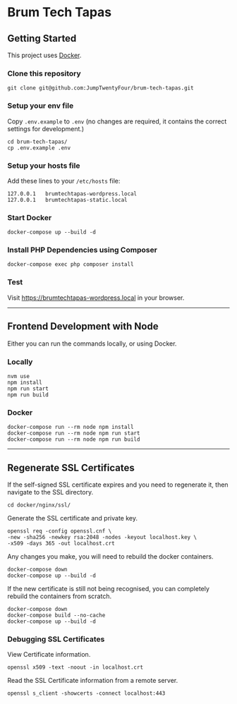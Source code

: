 # Brum Tech Tapas

## Getting Started

This project uses [Docker](https://docs.docker.com/get-docker/).

### Clone this repository

```
git clone git@github.com:JumpTwentyFour/brum-tech-tapas.git
```

### Setup your env file

Copy `.env.example` to `.env` (no changes are required, it contains the correct settings for development.)

```
cd brum-tech-tapas/
cp .env.example .env
```

### Setup your hosts file

Add these lines to your `/etc/hosts` file:

```
127.0.0.1   brumtechtapas-wordpress.local
127.0.0.1   brumtechtapas-static.local
```

### Start Docker

```
docker-compose up --build -d
```

### Install PHP Dependencies using Composer

```
docker-compose exec php composer install
```

### Test

Visit https://brumtechtapas-wordpress.local in your browser.

---

## Frontend Development with Node

Either you can run the commands locally, or using Docker.

### Locally

```
nvm use
npm install
npm run start
npm run build
```

### Docker

```
docker-compose run --rm node npm install
docker-compose run --rm node npm run start
docker-compose run --rm node npm run build
```


---

## Regenerate SSL Certificates

If the self-signed SSL certificate expires and you need to regenerate it, then navigate to the SSL directory.

```
cd docker/nginx/ssl/
```

Generate the SSL certificate and private key.

```
openssl req -config openssl.cnf \
-new -sha256 -newkey rsa:2048 -nodes -keyout localhost.key \
-x509 -days 365 -out localhost.crt
```

Any changes you make, you will need to rebuild the docker containers.

```
docker-compose down
docker-compose up --build -d
```

If the new certificate is still not being recognised, you can completely rebuild the containers from scratch.

```
docker-compose down
docker-compose build --no-cache
docker-compose up --build -d
```


### Debugging SSL Certificates

View Certificate information.

```
openssl x509 -text -noout -in localhost.crt
```

Read the SSL Certificate information from a remote server.

```
openssl s_client -showcerts -connect localhost:443
```
